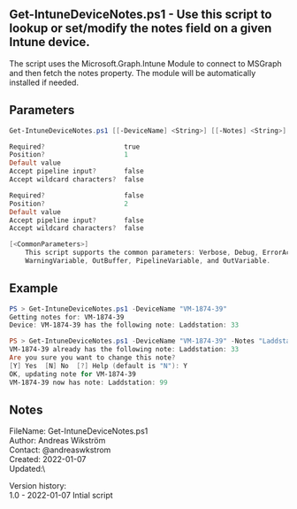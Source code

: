 ## Get-IntuneDeviceNotes.ps1 - Use this script to lookup or set/modify the notes field on a given Intune device.

The script uses the Microsoft.Graph.Intune Module to connect to MSGraph and then fetch the notes property. The module will be automatically
installed if needed.

## Parameters
```powershell
Get-IntuneDeviceNotes.ps1 [[-DeviceName] <String>] [[-Notes] <String>] [<CommonParameters>]

Required?                    true
Position?                    1
Default value
Accept pipeline input?       false
Accept wildcard characters?  false

Required?                    false
Position?                    2
Default value
Accept pipeline input?       false
Accept wildcard characters?  false

[<CommonParameters>]
    This script supports the common parameters: Verbose, Debug, ErrorAction, ErrorVariable, WarningAction,
    WarningVariable, OutBuffer, PipelineVariable, and OutVariable.
```

## Example
```powershell
PS > Get-IntuneDeviceNotes.ps1 -DeviceName "VM-1874-39"
Getting notes for: VM-1874-39
Device: VM-1874-39 has the following note: Laddstation: 33

PS > Get-IntuneDeviceNotes.ps1 -DeviceName "VM-1874-39" -Notes "Laddstation: 99"
VM-1874-39 already has the following note: Laddstation: 33
Are you sure you want to change this note?
[Y] Yes  [N] No  [?] Help (default is "N"): Y
OK, updating note for VM-1874-39
VM-1874-39 now has note: Laddstation: 99
```

## Notes
FileName:    Get-IntuneDeviceNotes.ps1\
Author:      Andreas Wikström\
Contact:     @andreaswkstrom\
Created:     2022-01-07\
Updated:\

Version history:\
1.0 - 2022-01-07    Intial script